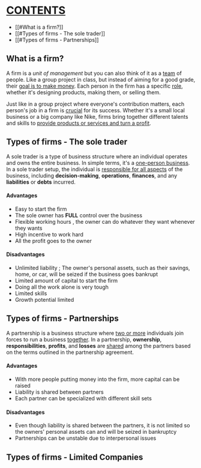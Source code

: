 # <u>CONTENTS</u>
- [[#What is a firm?]] 
- [[#Types of firms - The sole trader]]
- [[#Types of firms - Partnerships]]
## What is a firm?

A firm is a *unit of management* but you can also think of it as a <u>team</u> of people. Like a group project in class, but instead of aiming for a good grade, their <u>goal is to make money</u>. Each person in the firm has a specific <u>role</u>, whether it's designing products, making them, or selling them. 

Just like in a group project where everyone's contribution matters, each person's job in a firm is <u>crucial</u> for its success. Whether it's a small local business or a big company like Nike, firms bring together different talents and skills to <u>provide products or services and turn a profit</u>.

## Types of firms - The sole trader

   
A sole trader is a type of business structure where an individual operates and owns the entire business. In simple terms, it's a <u>one-person business</u>. In a sole trader setup, the individual is <u>responsible for all aspects</u> of the business, including **decision-making**, **operations**, **finances**, and any **liabilities** or **debts** incurred. 

#### Advantages 
- Easy to start the firm 
- The sole owner has **FULL** control over the business
- Flexible working hours , the owner can do whatever they want whenever they wants
- High incentive to work hard
- All the profit goes to the owner
#### Disadvantages
- Unlimited liability ; The owner's personal assets, such as their savings, home, or car, will be seized if the business goes bankrupt 
- Limited amount of capital to start the firm
- Doing all the work alone is very tough
- Limited skills
- Growth potential limited

## Types of firms - Partnerships

A partnership is a business structure where <u>two or more</u> individuals join forces to run a business <u>together</u>. In a partnership, **ownership**, **responsibilities**, **profits**, and **losses** are <u>shared</u> among the partners based on the terms outlined in the partnership agreement. 

#### Advantages
- With more people putting money into the firm, more capital can be raised
- Liability is shared between partners
- Each partner can be specialized with different skill sets
#### Disadvantages
- Even though liability is shared between the partners, it is not limited so the owners' personal assets can and will be seized in bankruptcy
- Partnerships can be unstable due to interpersonal issues

## Types of firms - Limited Companies

